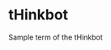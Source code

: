 # tHinkbot
Sample term of the tHinkbot
                                                                                  
